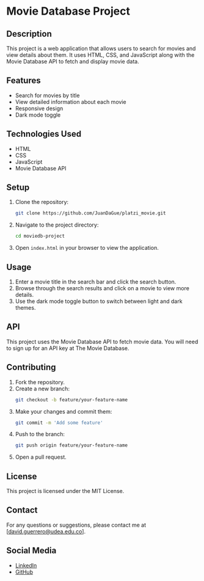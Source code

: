 # Movie Database Project

## Description
This project is a web application that allows users to search for movies and view details about them. It uses HTML, CSS, and JavaScript along with the Movie Database API to fetch and display movie data.

## Features
- Search for movies by title
- View detailed information about each movie
- Responsive design
- Dark mode toggle

## Technologies Used
- HTML
- CSS
- JavaScript
- Movie Database API

## Setup
1. Clone the repository:
    ```bash
    git clone https://github.com/JuanDaGue/platzi_movie.git
    ```
2. Navigate to the project directory:
    ```bash
    cd moviedb-project
    ```
3. Open `index.html` in your browser to view the application.

## Usage
1. Enter a movie title in the search bar and click the search button.
2. Browse through the search results and click on a movie to view more details.
3. Use the dark mode toggle button to switch between light and dark themes.

## API
This project uses the Movie Database API to fetch movie data. You will need to sign up for an API key at The Movie Database.

## Contributing
1. Fork the repository.
2. Create a new branch:
    ```bash
    git checkout -b feature/your-feature-name
    ```
3. Make your changes and commit them:
    ```bash
    git commit -m 'Add some feature'
    ```
4. Push to the branch:
    ```bash
    git push origin feature/your-feature-name
    ```
5. Open a pull request.

## License
This project is licensed under the MIT License.

## Contact
For any questions or suggestions, please contact me at [david.guerrero@udea.edu.co].

## Social Media

-  [LinkedIn](https://www.linkedin.com/in/juan-david-guerrero-uchima-b94ab3226/)
- [GitHub](https://github.com/JuanDaGue/Repositorio_git)